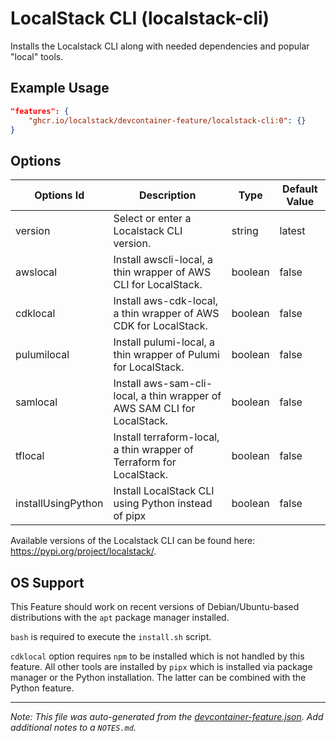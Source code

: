
# LocalStack CLI (localstack-cli)

Installs the Localstack CLI along with needed dependencies and popular "local" tools.

## Example Usage

```json
"features": {
    "ghcr.io/localstack/devcontainer-feature/localstack-cli:0": {}
}
```

## Options

| Options Id | Description | Type | Default Value |
|-----|-----|-----|-----|
| version | Select or enter a Localstack CLI version. | string | latest |
| awslocal | Install awscli-local, a thin wrapper of AWS CLI for LocalStack. | boolean | false |
| cdklocal | Install aws-cdk-local, a thin wrapper of AWS CDK for LocalStack. | boolean | false |
| pulumilocal | Install pulumi-local, a thin wrapper of Pulumi for LocalStack. | boolean | false |
| samlocal | Install aws-sam-cli-local, a thin wrapper of AWS SAM CLI for LocalStack. | boolean | false |
| tflocal | Install terraform-local, a thin wrapper of Terraform for LocalStack. | boolean | false |
| installUsingPython | Install LocalStack CLI using Python instead of pipx | boolean | false |

Available versions of the Localstack CLI can be found here: https://pypi.org/project/localstack/.

## OS Support

This Feature should work on recent versions of Debian/Ubuntu-based distributions with the `apt` package manager installed.

`bash` is required to execute the `install.sh` script.

`cdklocal` option requires `npm` to be installed which is not handled by this feature. All other tools are installed by `pipx` which is installed via package manager or the Python installation. The latter can be combined with the Python feature.

---

_Note: This file was auto-generated from the [devcontainer-feature.json](https://github.com/localstack/devcontainer-feature/blob/main/src/localstack-cli/devcontainer-feature.json).  Add additional notes to a `NOTES.md`._
